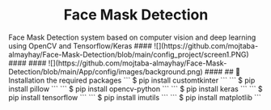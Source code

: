 <h1 align="center">Face Mask Detection</h1>
Face Mask Detection system based on computer vision and deep learning using OpenCV and Tensorflow/Keras
####          
![](https://github.com/mojtaba-almayhay/Face-Mask-Detection/blob/main/config_project/screen1.PNG)
####
####          
![](https://github.com/mojtaba-almayhay/Face-Mask-Detection/blob/main/App/config/images/background.png)
####
## 🚀&nbsp; Installation the required packages
```
$ pip install customtkinter
```
```
$ pip install pillow
```
```
$ pip install opencv-python
```
```
$ pip install keras
```
```
$ pip install tensorflow
```
```
$ pip install imutils
```
```
$ pip install matplotlib
```
